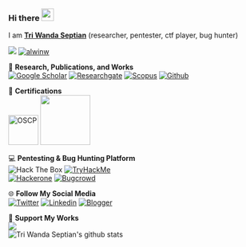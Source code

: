 ### Hi there <img src="https://media.giphy.com/media/hvRJCLFzcasrR4ia7z/giphy.gif" width="25px">
I am [**Tri Wanda Septian**](https://twseptian.github.io/) (researcher, pentester, ctf player, bug hunter)

![](https://komarev.com/ghpvc/?username=twseptian)
<a href="https://github.com/twseptian" target="_blank"><img alt="alwinw" src="https://badges.pufler.dev/visits/alwinw/alwinw?logo=GitHub&label=visits&color=success&logoColor=white&style=flat-square"/></a>


📖 **Research, Publications, and Works**<br>
[![Google Scholar](https://img.shields.io/badge/googlescholar-%234285F4.svg?&style=for-the-badge&logo=google-scholar&logoColor=white)](https://scholar.google.com.tw/citations?user=XMuXhkAAAAAJ&hl=en)
[![Researchgate](https://img.shields.io/badge/researchgate-%2300CCBB.svg?&style=for-the-badge&logo=researchgate&logoColor=white)](https://www.researchgate.net/profile/Tri_Septian)
[![Scopus](https://img.shields.io/badge/scopus-%23E9711C.svg?&style=for-the-badge&logo=scopus&logoColor=white)](https://www.scopus.com/authid/detail.uri?authorId=57194205196)
[![Github](https://img.shields.io/badge/github-%23100000.svg?&style=for-the-badge&logo=github&logoColor=white)](https://github.com/twseptian)

🏅 **Certifications**<br>
<a href="https://www.credly.com/badges/e8a6460f-a564-489d-a569-30f926de907a"><img src="https://images.credly.com/size/340x340/images/e3c9ad3c-b142-45ae-bb2b-2f19ff2b742a/PWK-OSCP-badge.png" alt="OSCP" height="60" width="60"></a>
<a href="https://mikrotik.com/training/certificates/b51121c81a4786e8ce7"><img src="https://twseptian.github.io/assets/images/mtcna.png" heigh="100" width="100"></a>

💻 **Pentesting & Bug Hunting Platform**<br>
<img src="http://www.hackthebox.eu/badge/image/183432" alt="Hack The Box">
<a href="https://tryhackme.com/p/twsterlab"><img src="https://twseptian.github.io/assets/images/thm-twsterlab.png" alt="TryHackMe"></a><br>
[![Hackerone](https://img.shields.io/badge/hackerone-%23494649.svg?&style=for-the-badge&logo=hackerone&logoColor=white)](https://hackerone.com/twseptian)
[![Bugcrowd](https://img.shields.io/badge/bugcrowd-%23FE7A16.svg?&style=for-the-badge&logo=bugcrowd&logoColor=white)](https://bugcrowd.com/twseptian)

🌐 **Follow My Social Media**<br>
[![Twitter](https://img.shields.io/badge/twitter-%231DA1F2.svg?&style=for-the-badge&logo=twitter&logoColor=white)](https://twitter.com/twseptian_)
[![Linkedin](https://img.shields.io/badge/linkedin-%230077B5.svg?&style=for-the-badge&logo=linkedin&logoColor=white)](https://www.linkedin.com/in/twseptian/)
[![Blogger](https://img.shields.io/badge/blogger-%23FF5722.svg?&style=for-the-badge&logo=blogger&logoColor=white)](https://twseptian.blogspot.com/)

💸 **Support My Works**<br>
<a href="https://www.buymeacoffee.com/twseptian"><img src="https://img.buymeacoffee.com/button-api/?text=Buy me a coffee&emoji=&slug=twseptian&button_colour=4d4d4d&font_colour=ffffff&font_family=Lato&outline_colour=ffffff&coffee_colour=FFDD00"></a>
</br>
![Tri Wanda Septian's github stats](https://github-readme-stats.vercel.app/api?username=twseptian&theme=blue-green)
